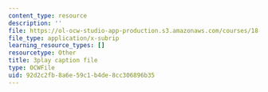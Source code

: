 ```yaml
---
content_type: resource
description: ''
file: https://ol-ocw-studio-app-production.s3.amazonaws.com/courses/18-06sc-linear-algebra-fall-2011/92d2c2fb8a6e59c1b4de8cc306896b35_mVeuZzJdd1w.vtt
file_type: application/x-subrip
learning_resource_types: []
resourcetype: Other
title: 3play caption file
type: OCWFile
uid: 92d2c2fb-8a6e-59c1-b4de-8cc306896b35
---
```

